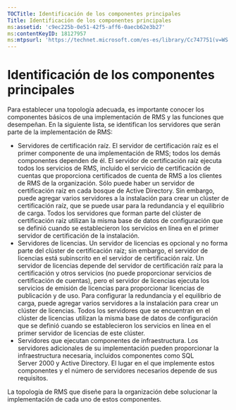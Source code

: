 ```yaml
---
TOCTitle: Identificación de los componentes principales
Title: Identificación de los componentes principales
ms:assetid: 'c9ec225b-0e51-42f5-aff6-0aecb62e3b27'
ms:contentKeyID: 18127957
ms:mtpsurl: 'https://technet.microsoft.com/es-es/library/Cc747751(v=WS.10)'
---
```


Identificación de los componentes principales
=============================================

Para establecer una topología adecuada, es importante conocer los componentes básicos de una implementación de RMS y las funciones que desempeñan. En la siguiente lista, se identifican los servidores que serán parte de la implementación de RMS:

-   Servidores de certificación raíz. El servidor de certificación raíz es el primer componente de una implementación de RMS; todos los demás componentes dependen de él. El servidor de certificación raíz ejecuta todos los servicios de RMS, incluido el servicio de certificación de cuentas que proporciona certificados de cuenta de RMS a los clientes de RMS de la organización. Sólo puede haber un servidor de certificación raíz en cada bosque de Active Directory. Sin embargo, puede agregar varios servidores a la instalación para crear un clúster de certificación raíz, que se puede usar para la redundancia y el equilibrio de carga. Todos los servidores que forman parte del clúster de certificación raíz utilizan la misma base de datos de configuración que se definió cuando se establecieron los servicios en línea en el primer servidor de certificación de la instalación.
-   Servidores de licencias. Un servidor de licencias es opcional y no forma parte del clúster de certificación raíz; sin embargo, el servidor de licencias está subinscrito en el servidor de certificación raíz. Un servidor de licencias depende del servidor de certificación raíz para la certificación y otros servicios (no puede proporcionar servicios de certificación de cuentas), pero el servidor de licencias ejecuta los servicios de emisión de licencias para proporcionar licencias de publicación y de uso. Para configurar la redundancia y el equilibrio de carga, puede agregar varios servidores a la instalación para crear un clúster de licencias. Todos los servidores que se encuentran en el clúster de licencias utilizan la misma base de datos de configuración que se definió cuando se establecieron los servicios en línea en el primer servidor de licencias de este clúster.
-   Servidores que ejecutan componentes de infraestructura. Los servidores adicionales de su implementación pueden proporcionar la infraestructura necesaria, incluidos componentes como SQL Server 2000 y Active Directory. El lugar en el que implemente estos componentes y el número de servidores necesarios depende de sus requisitos.

La topología de RMS que diseñe para la organización debe solucionar la implementación de cada uno de estos componentes.
